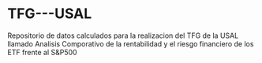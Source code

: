# TFG---USAL
Repositorio de datos calculados para la realizacion del TFG de la USAL llamado Analisis Comporativo de la rentabilidad y el riesgo financiero de los ETF frente al S&amp;P500
